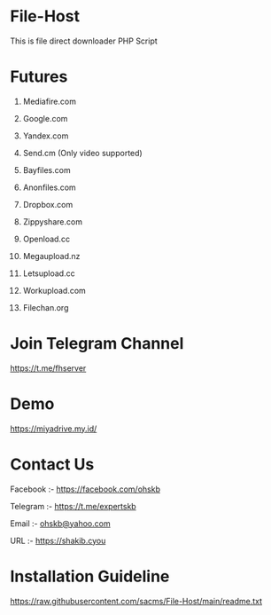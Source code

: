 # File-Host

This is file direct downloader PHP Script

# Futures

1. Mediafire.com

2. Google.com

3. Yandex.com

4. Send.cm (Only video supported)

5. Bayfiles.com

6. Anonfiles.com
 
7. Dropbox.com

8. Zippyshare.com

9. Openload.cc

10. Megaupload.nz

11. Letsupload.cc

12. Workupload.com

13. Filechan.org



# Join Telegram Channel

https://t.me/fhserver

# Demo

https://miyadrive.my.id/

# Contact Us

Facebook :- https://facebook.com/ohskb

Telegram :- https://t.me/expertskb

Email :- ohskb@yahoo.com

URL :- https://shakib.cyou


# Installation Guideline

https://raw.githubusercontent.com/sacms/File-Host/main/readme.txt
